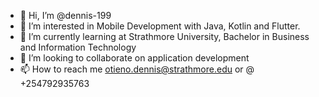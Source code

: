 - 👋 Hi, I’m @dennis-199
- 👀 I’m interested in Mobile Development with Java, Kotlin and Flutter.
- 🌱 I’m currently learning at Strathmore University, Bachelor in Business and Information Technology
- 💞️ I’m looking to collaborate on application development
- 📫 How to reach me otieno.dennis@strathmore.edu or @ +254792935763

<!---
dennis-199/dennis-199 is a ✨ special ✨ repository because its `README.md` (this file) appears on your GitHub profile.
You can click the Preview link to take a look at your changes.
--->
